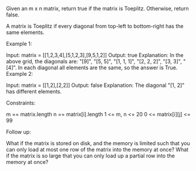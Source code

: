 Given an m x n matrix, return true if the matrix is Toeplitz. Otherwise, return false.

A matrix is Toeplitz if every diagonal from top-left to bottom-right has the same elements.

Example 1:

Input: matrix = [[1,2,3,4],[5,1,2,3],[9,5,1,2]]
Output: true
Explanation:
In the above grid, the diagonals are:
"[9]", "[5, 5]", "[1, 1, 1]", "[2, 2, 2]", "[3, 3]", "[4]".
In each diagonal all elements are the same, so the answer is True.
Example 2:

Input: matrix = [[1,2],[2,2]]
Output: false
Explanation:
The diagonal "[1, 2]" has different elements.

Constraints:

m == matrix.length
n == matrix[i].length
1 <= m, n <= 20
0 <= matrix[i][j] <= 99

Follow up:

What if the matrix is stored on disk, and the memory is limited such that you can only load at most one row of the matrix into the memory at once?
What if the matrix is so large that you can only load up a partial row into the memory at once?
